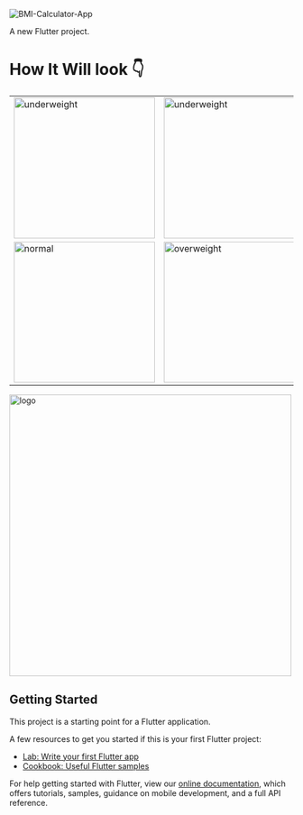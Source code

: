 ![BMI-Calculator-App](https://socialify.git.ci/Lakhankumawat/BMI-Calculator-App/image?font=KoHo&forks=1&issues=1&language=1&logo=https%3A%2F%2Fuser-images.githubusercontent.com%2F55774240%2F122743259-77b8c780-d2a4-11eb-9f0e-c50cada02cc7.gif&owner=1&pattern=Brick%20Wall&pulls=1&stargazers=1&theme=Dark)

A new Flutter project.
# How It Will look 👇
<table>
  <tr>
      <td>
          <img width="250" alt="underweight" src="https://user-images.githubusercontent.com/55774240/122744527-af743f00-d2a5-11eb-84e7-b822a0d49278.jpg" /></td>
        <td>  <img width="250" alt="underweight" src="https://user-images.githubusercontent.com/55774240/122741522-aafa5700-d2a2-11eb-94ac-83350f8860c8.jpg" />
      </td>
    </tr>
<tr><td><img width="250" alt="normal" src="https://user-images.githubusercontent.com/55774240/122741486-a03fc200-d2a2-11eb-855f-2b955cbd6c71.jpg" />
</td>
<td><img width="250" alt="overweight" src="https://user-images.githubusercontent.com/55774240/122741533-ad5cb100-d2a2-11eb-90ea-02a3577f9829.jpg" /></td></tr></table>



<img align="center" width="500" alt="logo" src="https://user-images.githubusercontent.com/55774240/122635653-da725d80-d102-11eb-9208-4c8d8b4a1ac6.png" />






## Getting Started

This project is a starting point for a Flutter application.

A few resources to get you started if this is your first Flutter project:

- [Lab: Write your first Flutter app](https://flutter.dev/docs/get-started/codelab)
- [Cookbook: Useful Flutter samples](https://flutter.dev/docs/cookbook)

For help getting started with Flutter, view our
[online documentation](https://flutter.dev/docs), which offers tutorials,
samples, guidance on mobile development, and a full API reference.
